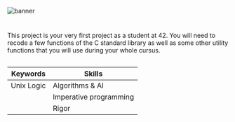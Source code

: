 ![banner](https://github.com/EniumRaphael/EniumRaphael/blob/main/covers/cover-libft.png?raw=true)
# 
This project is your very first project as a student at 42. You will need to recode a few functions of the C standard library as well as some other utility functions that you will use during your whole cursus.
##   
| Keywords        | Skills      |
| ------|-----|
| Unix Logic  	|  Algorithms & AI  	|
||   Imperative programming  	|
||   Rigor   	|
